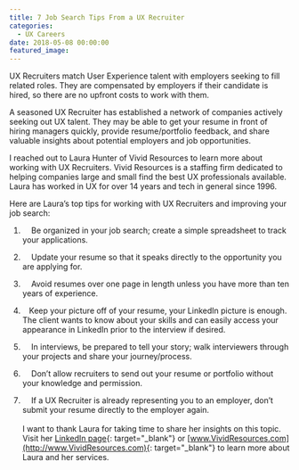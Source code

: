 ```yaml
---
title: 7 Job Search Tips From a UX Recruiter
categories:
  - UX Careers
date: 2018-05-08 00:00:00
featured_image:
---
```


UX Recruiters match User Experience talent with employers seeking to fill related roles. They are compensated by employers if their candidate is hired, so there are no upfront costs to work with them.

A seasoned UX Recruiter has established a network of companies actively seeking out UX talent. They may be able to get your resume in front of hiring managers quickly, provide resume/portfolio feedback, and share valuable insights about potential employers and job opportunities.

I reached out to Laura Hunter of Vivid Resources to learn more about working with UX Recruiters. Vivid Resources is a staffing firm dedicated to helping companies large and small find the best UX professionals available. Laura has worked in UX for over 14 years and tech in general since 1996.

Here are Laura’s top tips for working with UX Recruiters and improving your job search:

1. &nbsp; &nbsp; Be organized in your job search; create a simple spreadsheet to track your applications.

2. &nbsp; &nbsp; Update your resume so that it speaks directly to the opportunity you are applying for.

3. &nbsp; &nbsp; Avoid resumes over one page in length unless you have more than ten years of experience.

4. &nbsp; &nbsp;Keep your picture off of your resume, your LinkedIn picture is enough. The client wants to know about your skills and can easily access your appearance in LinkedIn prior to the interview if desired.

5. &nbsp; &nbsp; In interviews, be prepared to tell your story; walk interviewers through your projects and share your journey/process.

6. &nbsp; &nbsp; Don’t allow recruiters to send out your resume or portfolio without your knowledge and permission.

7. &nbsp; &nbsp; If a UX Recruiter is already representing you to an employer, don’t submit your resume directly to the employer again.<br><br>I want to thank Laura for taking time to share her insights on this topic. Visit her [LinkedIn page](https://www.linkedin.com/in/laurahunter/){: target="_blank"} or [www.VividResources.com](http://www.VividResources.com){: target="_blank"} to learn more about Laura and her services.